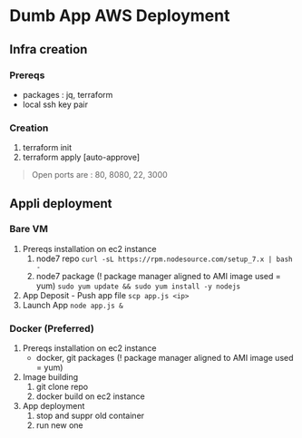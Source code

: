 # Dumb App AWS Deployment

## Infra creation

### Prereqs

- packages : jq, terraform
- local ssh key pair

### Creation

1) terraform init
2) terraform apply [auto-approve]

> Open ports are : 80, 8080, 22, 3000

## Appli deployment

### Bare VM

1) Prereqs installation on ec2 instance
   1) node7 repo  `curl -sL https://rpm.nodesource.com/setup_7.x | bash -`
   2) node7 package (! package manager aligned to AMI image used = yum)
      `sudo yum update && sudo yum install -y nodejs`
2) App Deposit - Push app file `scp app.js <ip>`
3) Launch App `node app.js &`

### Docker (Preferred)

1) Prereqs installation on ec2 instance
   - docker, git packages (! package manager aligned to AMI image used = yum)
2) Image building
   1) git clone repo
   2) docker build on ec2 instance
3) App deployment
   1) stop and suppr old container
   2) run new one
